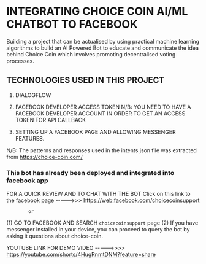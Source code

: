 # INTEGRATING CHOICE COIN AI/ML CHATBOT TO FACEBOOK 

Building a project that can be actualised by using practical machine learning algorithms to build an AI Powered Bot to educate and communicate the idea behind Choice Coin which involves promoting decentralised voting processes.

## TECHNOLOGIES USED IN THIS PROJECT
1. DIALOGFLOW 

2. FACEBOOK DEVELOPER ACCESS TOKEN
      N/B: YOU NEED TO HAVE A FACEBOOK DEVELOPER ACCOUNT IN ORDER TO GET AN ACCESS TOKEN FOR API CALLBACK 

3. SETTING UP A FACEBOOK PAGE AND ALLOWING MESSENGER FEATURES. 

N/B: The patterns and responses used in the intents.json file was extracted from https://choice-coin.com/


### This bot has already been deployed and integrated into facebook app

FOR A QUICK REVIEW AND TO CHAT WITH THE BOT
Click on this link to the facebook page ----->>> https://web.facebook.com/choicecoinsupport

            or 

(1) GO TO FACEBOOK AND SEARCH `choicecoinsupport` page
(2) If you have messenger installed in your device, you can proceed to query the bot by asking it questions about choice-coin. 

YOUTUBE LINK FOR DEMO VIDEO ----->>>> https://youtube.com/shorts/4HugRnmtDNM?feature=share

